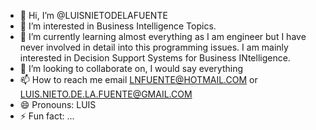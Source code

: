 - 👋 Hi, I’m @LUISNIETODELAFUENTE
- 👀 I’m interested in Business Intelligence Topics.
- 🌱 I’m currently learning almost everything as I am engineer but I have never involved in detail into this programming issues. I am mainly interested in Decision Support Systems for Business INtelligence.
- 💞️ I’m looking to collaborate on, I would say everything
- 📫 How to reach me email LNFUENTE@HOTMAIL.COM or LUIS.NIETO.DE.LA.FUENTE@GMAIL.COM
- 😄 Pronouns: LUIS
- ⚡ Fun fact: ...

<!---
LUISNIETODELAFUENTE/LUISNIETODELAFUENTE is a ✨ special ✨ repository because its `README.md` (this file) appears on your GitHub profile.
You can click the Preview link to take a look at your changes.
--->
